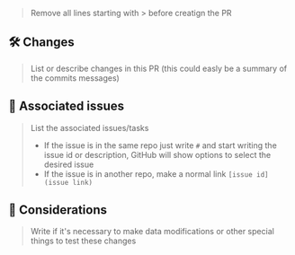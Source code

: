 > Remove all lines starting with > before creatign the PR
## 🛠️ Changes
> List or describe changes in this PR (this could easly be a summary of the commits messages)

## 📝 Associated issues
> List the associated issues/tasks
> - If the issue is in the same repo just write `#` and start writing the issue id or description, GitHub will show options to select the desired issue
> - If the issue is in another repo, make a normal link `[issue id](issue link)`

## 🤔 Considerations
> Write if it's necessary to make data modifications or other special things to test these changes
